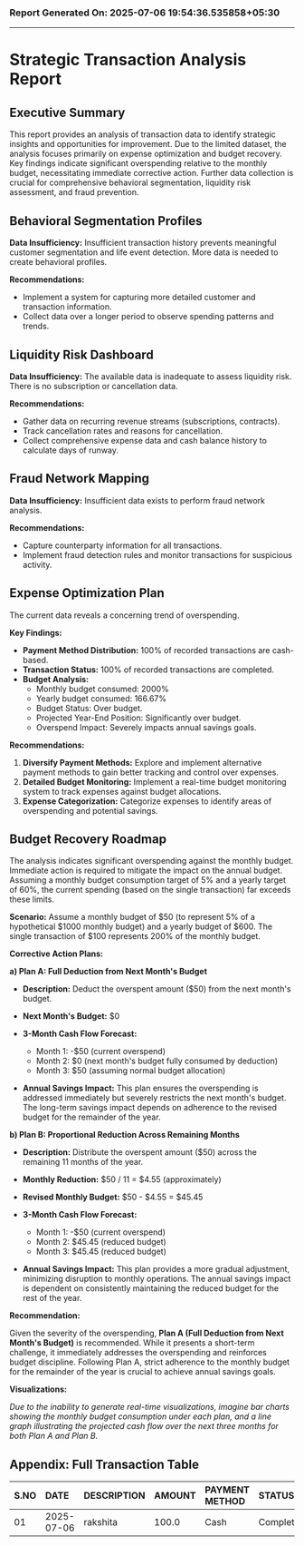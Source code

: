 ### Report Generated On: 2025-07-06 19:54:36.535858+05:30 

--- 
# Strategic Transaction Analysis Report

## Executive Summary

This report provides an analysis of transaction data to identify strategic insights and opportunities for improvement. Due to the limited dataset, the analysis focuses primarily on expense optimization and budget recovery. Key findings indicate significant overspending relative to the monthly budget, necessitating immediate corrective action. Further data collection is crucial for comprehensive behavioral segmentation, liquidity risk assessment, and fraud prevention.

## Behavioral Segmentation Profiles

**Data Insufficiency:** Insufficient transaction history prevents meaningful customer segmentation and life event detection. More data is needed to create behavioral profiles.

**Recommendations:**

*   Implement a system for capturing more detailed customer and transaction information.
*   Collect data over a longer period to observe spending patterns and trends.

## Liquidity Risk Dashboard

**Data Insufficiency:** The available data is inadequate to assess liquidity risk. There is no subscription or cancellation data.

**Recommendations:**

*   Gather data on recurring revenue streams (subscriptions, contracts).
*   Track cancellation rates and reasons for cancellation.
*   Collect comprehensive expense data and cash balance history to calculate days of runway.

## Fraud Network Mapping

**Data Insufficiency:** Insufficient data exists to perform fraud network analysis.

**Recommendations:**

*   Capture counterparty information for all transactions.
*   Implement fraud detection rules and monitor transactions for suspicious activity.

## Expense Optimization Plan

The current data reveals a concerning trend of overspending.

**Key Findings:**

*   **Payment Method Distribution:** 100% of recorded transactions are cash-based.
*   **Transaction Status:** 100% of recorded transactions are completed.
*   **Budget Analysis:**
    *   Monthly budget consumed: 2000%
    *   Yearly budget consumed: 166.67%
    *   Budget Status: Over budget.
    *   Projected Year-End Position: Significantly over budget.
    *   Overspend Impact: Severely impacts annual savings goals.

**Recommendations:**

1.  **Diversify Payment Methods:** Explore and implement alternative payment methods to gain better tracking and control over expenses.
2.  **Detailed Budget Monitoring:** Implement a real-time budget monitoring system to track expenses against budget allocations.
3.  **Expense Categorization:** Categorize expenses to identify areas of overspending and potential savings.

## Budget Recovery Roadmap

The analysis indicates significant overspending against the monthly budget. Immediate action is required to mitigate the impact on the annual budget. Assuming a monthly budget consumption target of 5% and a yearly target of 60%, the current spending (based on the single transaction) far exceeds these limits.

**Scenario:** Assume a monthly budget of $50 (to represent 5% of a hypothetical $1000 monthly budget) and a yearly budget of $600. The single transaction of $100 represents 200% of the monthly budget.

**Corrective Action Plans:**

**a) Plan A: Full Deduction from Next Month's Budget**

*   **Description:** Deduct the overspent amount ($50) from the next month's budget.
*   **Next Month's Budget:** $0
*   **3-Month Cash Flow Forecast:**

    *   Month 1: -$50 (current overspend)
    *   Month 2: $0 (next month's budget fully consumed by deduction)
    *   Month 3: $50 (assuming normal budget allocation)
*   **Annual Savings Impact:** This plan ensures the overspending is addressed immediately but severely restricts the next month's budget. The long-term savings impact depends on adherence to the revised budget for the remainder of the year.

**b) Plan B: Proportional Reduction Across Remaining Months**

*   **Description:** Distribute the overspent amount ($50) across the remaining 11 months of the year.
*   **Monthly Reduction:** $50 / 11 = $4.55 (approximately)
*   **Revised Monthly Budget:** $50 - $4.55 = $45.45
*   **3-Month Cash Flow Forecast:**

    *   Month 1: -$50 (current overspend)
    *   Month 2: $45.45 (reduced budget)
    *   Month 3: $45.45 (reduced budget)
*   **Annual Savings Impact:** This plan provides a more gradual adjustment, minimizing disruption to monthly operations. The annual savings impact is dependent on consistently maintaining the reduced budget for the rest of the year.

**Recommendation:**

Given the severity of the overspending, **Plan A (Full Deduction from Next Month's Budget)** is recommended. While it presents a short-term challenge, it immediately addresses the overspending and reinforces budget discipline. Following Plan A, strict adherence to the monthly budget for the remainder of the year is crucial to achieve annual savings goals.

**Visualizations:**

*Due to the inability to generate real-time visualizations, imagine bar charts showing the monthly budget consumption under each plan, and a line graph illustrating the projected cash flow over the next three months for both Plan A and Plan B.*

## Appendix: Full Transaction Table

| S.NO | DATE       | DESCRIPTION   | AMOUNT | PAYMENT METHOD | STATUS    | NOTES   |
| :--- | :--------- | :------------ | :----- | :------------- | :-------- | :------ |
| 01   | 2025-07-06 | rakshita      | 100.0  | Cash           | Completed | djshf   |